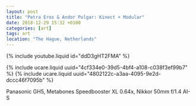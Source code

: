 ```yaml
---
layout: post
title: "Petra Eros & Andor Polgar: Kinect + Modular"
date: 2018-12-29 15:32 +0100
categories: [art]
tags: art
location: "The Hague, Netherlands"
---
```


{% include youtube.liquid id="ddD3gHT2FMA" %}

{% include ucare.liquid uuid="4cf334e0-39d5-4bf4-a108-c038f3ef99b7" %}
{% include ucare.liquid uuid="4802122c-a3aa-4095-9e2d-dccc46f7095b" %}

Panasonic GH5, Metabones Speedbooster XL 0.64x, Nikkor 50mm f/1.4 AI-S

